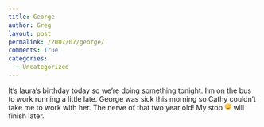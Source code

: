 ```yaml
---
title: George
author: Greg
layout: post
permalink: /2007/07/george/
comments: True
categories:
  - Uncategorized
---
```

It&#8217;s laura&#8217;s birthday today so we&#8217;re doing something tonight. I&#8217;m on the bus to work running a little late. George was sick this morning so Cathy couldn&#8217;t take me to work with her. The nerve of that two year old! My stop <img src="/wp-content/smilies/simple-smile.png" alt=":)" class="wp-smiley" style="height: 1em; max-height: 1em;" /> will finish later.
